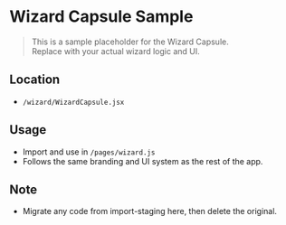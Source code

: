# Wizard Capsule Sample

> This is a sample placeholder for the Wizard Capsule.  
> Replace with your actual wizard logic and UI.

## Location
- `/wizard/WizardCapsule.jsx`

## Usage
- Import and use in `/pages/wizard.js`
- Follows the same branding and UI system as the rest of the app.

## Note
- Migrate any code from import-staging here, then delete the original.
